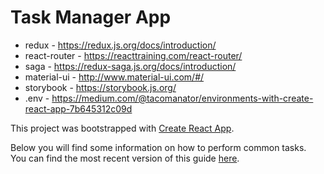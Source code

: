 # Task Manager App

- redux - https://redux.js.org/docs/introduction/
- react-router - https://reacttraining.com/react-router/
- saga - https://redux-saga.js.org/docs/introduction/
- material-ui - http://www.material-ui.com/#/
- storybook - https://storybook.js.org/
- .env - https://medium.com/@tacomanator/environments-with-create-react-app-7b645312c09d

This project was bootstrapped with [Create React App](https://github.com/facebookincubator/create-react-app).

Below you will find some information on how to perform common tasks.<br>
You can find the most recent version of this guide [here](https://github.com/facebook/create-react-app/blob/master/packages/cra-template/template/README.md).
